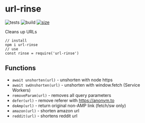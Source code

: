 # url-rinse
![tests](https://img.shields.io/github/workflow/status/mchangrh/url-rinse/unit-test?label=tests)
![build](https://img.shields.io/github/workflow/status/mchangrh/url-rinse/npm-publish)
[![size](https://packagephobia.com/badge?p=url-rinse)](https://packagephobia.com/result?p=url-rinse)

Cleans up URLs
```
// install
npm i url-rinse
// use
const rinse = require('url-rinse')
```

## Functions
 - `await unshorten(url)` - unshorten with node https
 - `await swUnshorten(url)` - unshorten with window.fetch (Service Workers)
 - `removeParam(url)` - removes all query parameters
 - `defer(url)` - remove referer with https://anonym.to
 - `deAmp(url)` - return original non-AMP link (fetch/sw only)
 - `amazon(url)` - shorten amazon url
 - `reddit(url)` - shortens reddit url